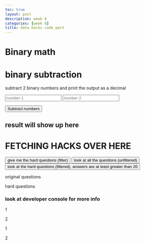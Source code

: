 ```yaml
---
toc: true
layout: post
description: week 8
categories: [week 8]
title: data hacks code part
---
```


# Binary math

<html>
<body>
  <h1>binary subtraction</h1>
  <p>subtract 2 binary numbers and print the output as a decimal</p>
  <input type="text" id="math1" placeholder="number 1">
  <input type="text" id="math2" placeholder="number 2">

  <button onclick="subtract()">Subtract numbers</button>
  <h2 id="result">result will show up here</h2>
  <script>
    function subtract() {
        x = document.getElementById("math1").value
        y = document.getElementById("math2").value
        z = parseInt(x, 2) - parseInt(y,2)
        document.getElementById("result").innerHTML = z;
      console.log(z)
    }
  </script>
</body>
</html>

 <html> 
 <body>
 <h1>FETCHING HACKS OVER HERE</h1>
    <button onclick="filter()">give me the hard questions (filter)</button>
    <button onclick="print()">look at all the questions (unfiltered)</button>
        <button onclick="help()">look at the hard questions (filtered), answers are at least greater than 20</button>
    <p id="originalData">original questions</p>
    <p id="filteredData">hard questions</p>
    <h3>look at developer console for more info</h3>
</body>

<div id="div1">
<p id="p1">1</p>
<p id="p2">2</p>
</div>

<div id="div2">
<p id="p3">1</p>
<p id="p2">2</p>
</div>

<script>

const para = document.createElement("p");
const node = document.createTextNode("original questions will show up here:");
para.appendChild(node);

const element = document.getElementById("div1");
const child = document.getElementById("p1");
element.insertBefore(para,child);


const para2 = document.createElement("p");
const node2 = document.createTextNode("test");
para2.appendChild(node2);

const element2 = document.getElementById("div2");
const child2 = document.getElementById("p3");




 var quest = [{question: "what is 4 + 4?", correctAnswer: 8},
{question: "what is 2 * 2?", correctAnswer: 4},
{question: "what is 12 * 12?", correctAnswer: 144},
{question: "what is 36 divided by 2?", correctAnswer: 18},
{question: "what is 96/3?", correctAnswer: 32}];

var ez = [];
function filter() {
quest.forEach((element, index, array) => {
    if (element.correctAnswer > 20) {
        console.log("cool");
        ez.push(element);
    }
    console.log(element.x); // 
    console.log(index); // 
    console.log(array); // 
});}

function print() {
quest.forEach((element, index, array) => {
    console.log(element.question); // 
    console.log(index); // 
    console.log(array); // 
    const node3 = document.createTextNode(element.question, "////");
    para.appendChild(node3);

});

ez.forEach((element, index, array) => {
    console.log(element.question); // 
    console.log(index); // 
    console.log(array); // 

});
    console.log(ez)
}
function help() {
        ez.forEach((element, index, array) => {
    console.log(element.question); // 
    console.log(index); // 
    console.log(array); // 
    alert(element.question);

});
}
</script>
</html>